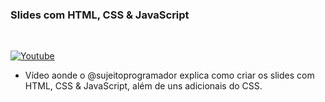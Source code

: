### Slides com HTML, CSS & JavaScript

</br>

[![Youtube](https://img.shields.io/badge/YouTube-FF0000?style=for-the-badge&logo=youtube&logoColor=white)](https://youtu.be/BpzyuuPIEaQ)

- Vídeo aonde o @sujeitoprogramador explica como criar os slides com HTML, CSS & JavaScript, além de uns adicionais do CSS.
